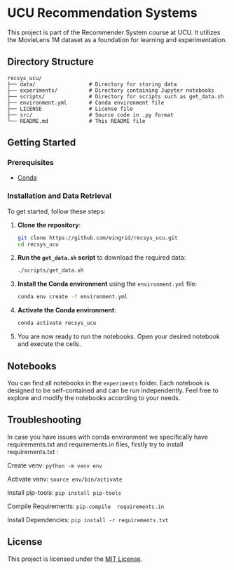 
# UCU Recommendation Systems

This project is part of the Recommender System course at UCU. It utilizes the MovieLens 1M dataset as a foundation for learning and experimentation.

## Directory Structure

```plaintext
recsys_ucu/
├── data/                 # Directory for storing data
├── experiments/          # Directory containing Jupyter notebooks
├── scripts/              # Directory for scripts such as get_data.sh
├── environment.yml       # Conda environment file
├── LICENSE               # License file
├── src/                  # Source code in .py format
└── README.md             # This README file
```

## Getting Started

### Prerequisites

- [Conda](https://docs.conda.io/projects/conda/en/latest/user-guide/install/index.html)

### Installation and Data Retrieval

To get started, follow these steps:

1. **Clone the repository**:
    ```bash
    git clone https://github.com/eingrid/recsys_ucu.git
    cd recsys_ucu
    ```
2. **Run the `get_data.sh` script** to download the required data:
    ```bash
    ./scripts/get_data.sh
    ```
3. **Install the Conda environment** using the `environment.yml` file:
    ```bash
    conda env create -f environment.yml
    ```
4. **Activate the Conda environment**:
    ```bash
    conda activate recsys_ucu
    ```
5. You are now ready to run the notebooks. Open your desired notebook and execute the cells.

## Notebooks

You can find all notebooks in the `experiments` folder. Each notebook is designed to be self-contained and can be run independently. Feel free to explore and modify the notebooks according to your needs.



## Troubleshooting 

In case you have issues with conda environment we specifically have requirements.txt and requirements.in files, firstly try to install requirements.txt :

Create venv:
```python -m venv env```

Activate venv:
```source env/bin/activate```

Install pip-tools:
```pip install pip-tools```

Compile Requirements:
```pip-compile  requirements.in```

Install Dependencies:
```pip install -r requirements.txt```

## License

This project is licensed under the [MIT License](LICENSE).
